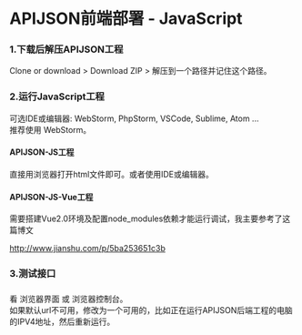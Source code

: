 # APIJSON前端部署 - JavaScript

### 1.下载后解压APIJSON工程

Clone or download &gt; Download ZIP &gt; 解压到一个路径并记住这个路径。


### 2.运行JavaScript工程

可选IDE或编辑器: WebStorm, PhpStorm, VSCode, Sublime, Atom ... <br />
推荐使用 WebStorm。

#### APIJSON-JS工程

直接用浏览器打开html文件即可。或者使用IDE或编辑器。


#### APIJSON-JS-Vue工程

需要搭建Vue2.0环境及配置node_modules依赖才能运行调试，我主要参考了这篇博文 <br />

http://www.jianshu.com/p/5ba253651c3b


### 3.测试接口<h3/>

看 浏览器界面 或 浏览器控制台。<br />
如果默认url不可用，修改为一个可用的，比如正在运行APIJSON后端工程的电脑的IPV4地址，然后重新运行。

<br />